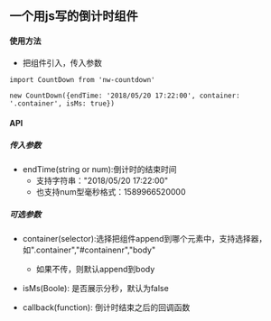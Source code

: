 ## 一个用js写的倒计时组件

#### 使用方法

- 把组件引入，传入参数

```
import CountDown from 'nw-countdown'

new CountDown({endTime: '2018/05/20 17:22:00', container: '.container', isMs: true})
``` 

#### API

##### 传入参数
- endTime(string or num):倒计时的结束时间
  + 支持字符串："2018/05/20 17:22:00"
  + 也支持num型毫秒格式：1589966520000
  
##### 可选参数
- container(selector):选择把组件append到哪个元素中，支持选择器，如".container","#containenr","body"
  + 如果不传，则默认append到body
  
- isMs(Boole): 是否展示分秒，默认为false

- callback(function): 倒计时结束之后的回调函数 

